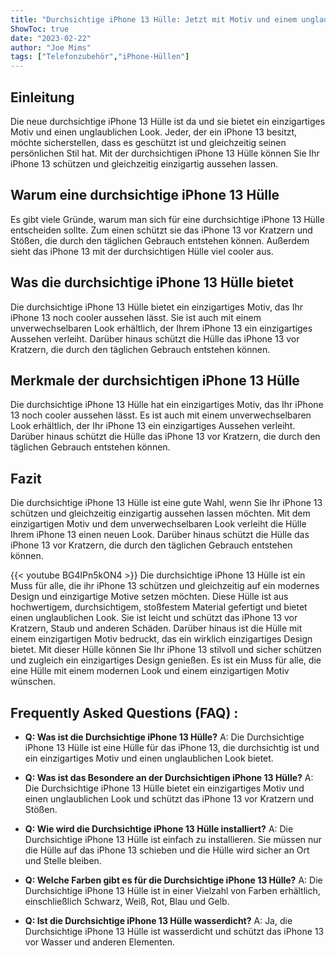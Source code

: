 ```yaml
---
title: "Durchsichtige iPhone 13 Hülle: Jetzt mit Motiv und einem unglaublichen Look!"
ShowToc: true 
date: "2023-02-22"
author: "Joe Mims" 
tags: ["Telefonzubehör","iPhone-Hüllen"]
---
```

## Einleitung

Die neue durchsichtige iPhone 13 Hülle ist da und sie bietet ein einzigartiges Motiv und einen unglaublichen Look. Jeder, der ein iPhone 13 besitzt, möchte sicherstellen, dass es geschützt ist und gleichzeitig seinen persönlichen Stil hat. Mit der durchsichtigen iPhone 13 Hülle können Sie Ihr iPhone 13 schützen und gleichzeitig einzigartig aussehen lassen.

## Warum eine durchsichtige iPhone 13 Hülle

Es gibt viele Gründe, warum man sich für eine durchsichtige iPhone 13 Hülle entscheiden sollte. Zum einen schützt sie das iPhone 13 vor Kratzern und Stößen, die durch den täglichen Gebrauch entstehen können. Außerdem sieht das iPhone 13 mit der durchsichtigen Hülle viel cooler aus.

## Was die durchsichtige iPhone 13 Hülle bietet

Die durchsichtige iPhone 13 Hülle bietet ein einzigartiges Motiv, das Ihr iPhone 13 noch cooler aussehen lässt. Sie ist auch mit einem unverwechselbaren Look erhältlich, der Ihrem iPhone 13 ein einzigartiges Aussehen verleiht. Darüber hinaus schützt die Hülle das iPhone 13 vor Kratzern, die durch den täglichen Gebrauch entstehen können.

## Merkmale der durchsichtigen iPhone 13 Hülle

Die durchsichtige iPhone 13 Hülle hat ein einzigartiges Motiv, das Ihr iPhone 13 noch cooler aussehen lässt. Es ist auch mit einem unverwechselbaren Look erhältlich, der Ihr iPhone 13 ein einzigartiges Aussehen verleiht. Darüber hinaus schützt die Hülle das iPhone 13 vor Kratzern, die durch den täglichen Gebrauch entstehen können.

## Fazit

Die durchsichtige iPhone 13 Hülle ist eine gute Wahl, wenn Sie Ihr iPhone 13 schützen und gleichzeitig einzigartig aussehen lassen möchten. Mit dem einzigartigen Motiv und dem unverwechselbaren Look verleiht die Hülle Ihrem iPhone 13 einen neuen Look. Darüber hinaus schützt die Hülle das iPhone 13 vor Kratzern, die durch den täglichen Gebrauch entstehen können.

{{< youtube BG4lPn5kON4 >}} 
Die durchsichtige iPhone 13 Hülle ist ein Muss für alle, die ihr iPhone 13 schützen und gleichzeitig auf ein modernes Design und einzigartige Motive setzen möchten. Diese Hülle ist aus hochwertigem, durchsichtigem, stoßfestem Material gefertigt und bietet einen unglaublichen Look. Sie ist leicht und schützt das iPhone 13 vor Kratzern, Staub und anderen Schäden. Darüber hinaus ist die Hülle mit einem einzigartigen Motiv bedruckt, das ein wirklich einzigartiges Design bietet. Mit dieser Hülle können Sie Ihr iPhone 13 stilvoll und sicher schützen und zugleich ein einzigartiges Design genießen. Es ist ein Muss für alle, die eine Hülle mit einem modernen Look und einem einzigartigen Motiv wünschen.

## Frequently Asked Questions (FAQ) :
- **Q: Was ist die Durchsichtige iPhone 13 Hülle?**
A: Die Durchsichtige iPhone 13 Hülle ist eine Hülle für das iPhone 13, die durchsichtig ist und ein einzigartiges Motiv und einen unglaublichen Look bietet.

- **Q: Was ist das Besondere an der Durchsichtigen iPhone 13 Hülle?**
A: Die Durchsichtige iPhone 13 Hülle bietet ein einzigartiges Motiv und einen unglaublichen Look und schützt das iPhone 13 vor Kratzern und Stößen.

- **Q: Wie wird die Durchsichtige iPhone 13 Hülle installiert?**
A: Die Durchsichtige iPhone 13 Hülle ist einfach zu installieren. Sie müssen nur die Hülle auf das iPhone 13 schieben und die Hülle wird sicher an Ort und Stelle bleiben.

- **Q: Welche Farben gibt es für die Durchsichtige iPhone 13 Hülle?**
A: Die Durchsichtige iPhone 13 Hülle ist in einer Vielzahl von Farben erhältlich, einschließlich Schwarz, Weiß, Rot, Blau und Gelb.

- **Q: Ist die Durchsichtige iPhone 13 Hülle wasserdicht?**
A: Ja, die Durchsichtige iPhone 13 Hülle ist wasserdicht und schützt das iPhone 13 vor Wasser und anderen Elementen.



